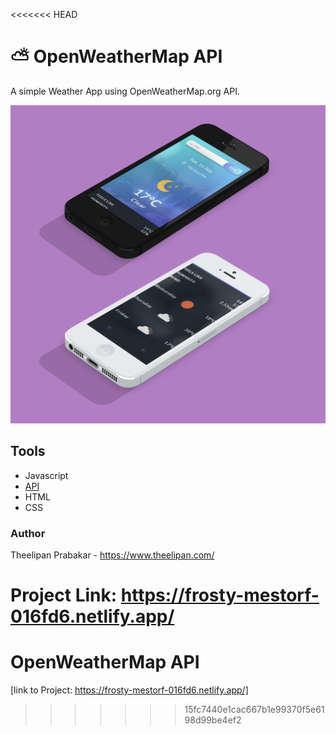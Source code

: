 <<<<<<< HEAD
# ⛅ OpenWeatherMap API

A simple Weather App using OpenWeatherMap.org API.

<img src="/img/OpenWeatherMap-mockup.png" alt="screenshot of the website" width="800"/>

## Tools

- Javascript
- [API](https://openweathermap.org/)
- HTML
- CSS

### Author

Theelipan Prabakar - https://www.theelipan.com/

Project Link: https://frosty-mestorf-016fd6.netlify.app/
=======
# OpenWeatherMap API
[link to Project: https://frosty-mestorf-016fd6.netlify.app/]
>>>>>>> 15fc7440e1cac667b1e99370f5e6198d99be4ef2
